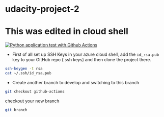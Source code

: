 # udacity-project-2

# This was edited in cloud shell

[![Python application test with Github Actions](https://github.com/huy-js/udacity-project-2/actions/workflows/main.yml/badge.svg)](https://github.com/huy-js/udacity-project-2/actions/workflows/main.yml)


* First of all set up SSH Keys in your azure cloud shell, add the `id_rsa.pub` key to your GitHub repo ( ssh keys)  and then clone the project there.

```sh
ssh-keygen -t rsa
cat ~/.ssh/id_rsa.pub
```
* Create another branch to develop and switching to this branch
```sh
git checkout github-actions
```

checkout your new branch
```sh
git branch
```